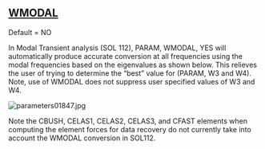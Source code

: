 ## [WMODAL](https://nexus.hexagon.com/documentationcenter/bundle/MSC_Nastran_2022.4/page/Nastran_Combined_Book/qrg/parameters/TOC.WMODAL.xhtml)

Default = NO

In Modal Transient analysis (SOL 112), PARAM, WMODAL, YES will automatically produce accurate conversion at all frequencies using the modal frequencies based on the eigenvalues as shown below. This relieves the user of trying to determine the “best” value for (PARAM, W3 and W4). Note, use of WMODAL does not suppress user specified values of W3 and W4.

![parameters01847.jpg](https://help-be.hexagonmi.com/bundle/MSC_Nastran_2022.4/page/Nastran_Combined_Book/qrg/parameters/../../../assets/parameters01847.jpg?_LANG=enus)  

Note the CBUSH, CELAS1, CELAS2, CELAS3, and CFAST elements when computing the element forces for data recovery do not currently take into account the WMODAL conversion in SOL112.

